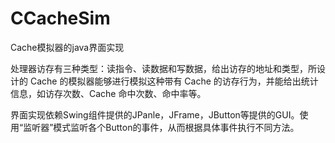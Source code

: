 # CCacheSim
Cache模拟器的java界面实现

处理器访存有三种类型：读指令、读数据和写数据，给出访存的地址和类型，所设计的 Cache 的模拟器能够进行模拟这种带有 Cache 的访存行为，并能给出统计信息，如访存次数、Cache 命中次数、命中率等。

界面实现依赖Swing组件提供的JPanle，JFrame，JButton等提供的GUI。使用“监听器”模式监听各个Button的事件，从而根据具体事件执行不同方法。
